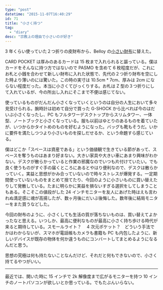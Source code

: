 ```yaml
---
type: "post"
datetime: "2015-11-07T16:40:29"
id: 71
title: "小さく持つ"
tag:
  - "diary"
desc: "宗教上の理由で小さいのが好き"
---
```


3 年くらい使っていた２つ折りの皮財布から、Belloy の[小さい財布](http://bellroy.com/wallets/card-pocket#charcoal)に替えた。

CARD POCKET は厚みのあるカードは 15 枚まで入れられると謳っている。僕はカードをそんなに持つ方ではないので PASMO を含めて 6 枚程度だが、これにお札と小銭を合わせて新しい財布に入れた状態で、先代の２つ折り財布を空にした時より薄いのには驚いた。この時の実寸は 10.5cm \* 7cm、厚みは 2cm にならない程度だった。本当に小さくてびっくりする。お札は Z 型の３つ折りにして入れているが、今の所出し入れにそこまで不便は感じてない。

使っているものがだんだん小さくなっていくというのは自分の人生において多々見受けられる。腕時計は初めて自分で買った G-SHOCK から比べれば今のはだいぶ小さくなったし、PC もフルタワーデスクトップからスリムタワー、一体型、ノートブックと小さくなっている。服も以前はゆとりのあるものを着ていたが、いつからかタイトめのものを好むようになった。バッグも靴もそうだ。いかに要件を満たしつつより小さいものを探しだせるか、という命題すら感じている。

僕はどこか「スペースは資産である」という価値観で生きている節があって、スペースを奪うものはあまり好まない。大きい家具や大きい車にあまり興味がわかない。デスクが散らかっていると作業の邪魔なのでいつも片付けていたい。でも良く使うものがすぐ手の届くところにあるとやはり便利なので、デスクは散らかっていく。実益と思想がかみ合っていないので時々ストレスが爆発する。一定期間使っていないものをまとめて捨てたり、今回のように小さいものに買い替えたりして発散している。たまに明らかに実益を損ないすぎる選択をしてしまうこともある。そこそこの値段がした 24 インチモニターを友人にあげた時はえも言われぬ満足感に魂が高揚したが、数ヶ月後にだいぶ後悔した。数年後に結局モニターをまた買うなどした。

今回の財布のように、小さくしても生活の質が落ちないものは、買い替えてよかったなと思える。いつしか、最高に便利なものが最高に小さく持ち歩ける時代が来ると期待している。スモールライト？　 4 次元ポケット？　どういう手法でかはわからないが、スマホが電話帳もカメラも書籍も PC も内包したように、新しいデバイスが既存の物体を何か違うものにコンバートしてまとめるようになるんだと思う。

思想の究極は何も持たないことなんだけど、それだと何もできないので、小さく持てるやつがいい。

---

最近では、開いた時に 15 インチで 2k 解像度まで広がるモニターを持つ 10 インチのノートパソコンが欲しいとか思っている。でもたぶんいらない。
